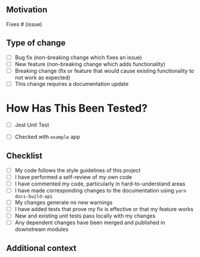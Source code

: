 ## Motivation

<!-- A clear and concise description of what the problem is. Ex. I'm always frustrated when [...]  Please include a summary of the change and which issue is fixed. Please also include relevant motivation and context. List any dependencies that are required for this change. -->

Fixes # (issue)


## Type of change

<!-- Please delete options that are not relevant. -->

- [ ] Bug fix (non-breaking change which fixes an issue)
- [ ] New feature (non-breaking change which adds functionality)
- [ ] Breaking change (fix or feature that would cause existing functionality to not work as expected)
- [ ] This change requires a documentation update

# How Has This Been Tested?

<!-- Please describe the tests that you ran to verify your changes. Provide instructions so we can reproduce. Please also list any relevant details for your test configuration -->

- [ ] Jest Unit Test
- [ ] Checked with `example` app


## Checklist

- [ ] My code follows the style guidelines of this project
- [ ] I have performed a self-review of my own code
- [ ] I have commented my code, particularly in hard-to-understand areas
- [ ] I have made corresponding changes to the documentation using `yarn docs-build-api`
- [ ] My changes generate no new warnings
- [ ] I have added tests that prove my fix is effective or that my feature works
- [ ] New and existing unit tests pass locally with my changes
- [ ] Any dependent changes have been merged and published in downstream modules

## Additional context

<!-- Add any other context or screenshots about the feature request here. -->


